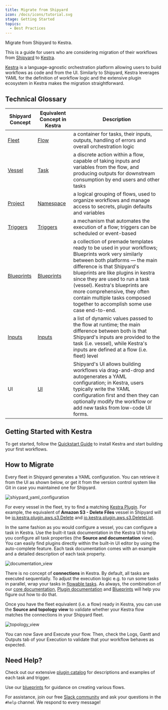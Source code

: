 ```yaml
---
title: Migrate from Shipyard
icon: /docs/icons/tutorial.svg
stage: Getting Started
topics:
  - Best Practices
---
```


Migrate from Shipyard to Kestra.

This is a guide for users who are considering migration of their workflows from [Shipyard](https://www.shipyardapp.com/) to [Kestra](https://kestra.io/).

[Kestra](https://kestra.io/) is a language-agnostic orchestration platform allowing users to build workflows as code and from the UI. Similarly to Shipyard, Kestra leverages YAML for the definition of workflow logic and the extensive plugin ecosystem in Kestra makes the migration straightforward.

## Technical Glossary

| Shipyard Concept | Equivalent Concept in Kestra                               | Description                                                                                                                                                                                                                                                |
|------------------|------------------------------------------------------------|------------------------------------------------------------------------------------------------------------------------------------------------------------------------------------------------------------------------------------------------------------|
| [Fleet](https://www.shipyardapp.com/docs/reference/fleets/fleets-overview/)            | [Flow](../04.workflow-components/01.flow.md)               | a container for tasks, their inputs, outputs, handling of errors and overall orchestration logic                                                                                                                                                           |
| [Vessel](https://www.shipyardapp.com/docs/reference/vessels/)           | [Task](../04.workflow-components/01.tasks/index.md)        | a discrete action within a flow, capable of taking inputs and variables from the flow, and producing outputs for downstream consumption by end users and other tasks                                                                                       |
| [Project](https://www.shipyardapp.com/docs/reference/projects/)          | [Namespace](../04.workflow-components/02.namespace.md)     | a logical grouping of flows, used to organize workflows and manage access to secrets, plugin defaults and variables                                                                                                                                       |
| [Triggers](https://www.shipyardapp.com/docs/reference/triggers/triggers-overview/)         | [Triggers](../04.workflow-components/07.triggers/index.md) | a mechanism that automates the execution of a flow; triggers can be scheduled or event-based                                                                                                                                                              |
| [Blueprints](https://www.shipyardapp.com/docs/blueprint-library/)         | [Blueprints](/blueprints)                                  | a collection of premade templates ready to be used in your workflows; Blueprints work very similarly between both platforms — the main difference is that Shipyard's blueprints are like plugins in kestra since they are used to run a task (vessel). Kestra's blueprints are more comprehensive, they often contain multiple tasks composed together to accomplish some use case end-to-end.                                                                                                    |
| [Inputs](https://www.shipyardapp.com/docs/reference/inputs/)         | [Inputs](../04.workflow-components/05.inputs.md)           | a list of dynamic values passed to the flow at runtime; the main difference between both is that Shipyard's inputs are provided to the task (i.e. vessel), while Kestra's inputs are defined at a flow (i.e. fleet) level                                                                                                    |
| UI               | [UI](../01.getting-started/15.ui.md)                       | Shipyard's UI allows building workflows via drag-and-drop and autogenerates a YAML configuration; in Kestra, users typically write the YAML configuration first and then they can optionally modify the workflow or add new tasks from low-code UI forms.  |

## Getting Started with Kestra

To get started, follow the [Quickstart Guide](../01.getting-started/01.quickstart.md) to install Kestra and start building your first workflows.

## How to Migrate

Every fleet in Shipyard generates a YAML configuration. You can retrieve it from the UI as shown below, or get it from the version control system like Git in case you maintained one for Shipyard.

![shiypard_yaml_configuration](/docs/how-to-guides/shipyard-migration/shipyard_yaml_configuration.png)

For every vessel in the fleet, try to find a matching [Kestra Plugin](/plugins). For example, the equivalent of **Amazon S3 - Delete Files** vessel in Shipyard will be [io.kestra.plugin.aws.s3.Delete](/plugins/plugin-aws/tasks/s3/io.kestra.plugin.aws.s3.delete) and [io.kestra.plugin.aws.s3.DeleteList](/plugins/plugin-aws/tasks/s3/io.kestra.plugin.aws.s3.deletelist).

In the same fashion as you would configure a vessel, you can configure a task in Kestra. Use the built-it task documentation in the Kestra UI to help you configure all task properties (the **Source and documentation** view). You can easily find plugins directly within the built-in UI editor by using the auto-complete feature. Each task documentation comes with an example and a detailed description of each task property.

![documentation_view](docs/how-to-guides/shipyard-migration/documentation_view.png)

There is no concept of **connections** in Kestra. By default, all tasks are executed sequentially. To adjust the execution logic e.g. to run some tasks in parallel, wrap your tasks in [flowable tasks](../04.workflow-components/01.tasks/00.flowable-tasks.md). As always, the combination of our [core documentation](../index.md), [Plugin documentation](/plugins) and [Blueprints](/blueprints) will help you figure out how to do that.

Once you have the fleet equivalent (i.e. a flow) ready in Kestra, you can use the **Source and topology view** to validate whether your Kestra flow matches the connections in your Shipyard fleet.

![topology_view](docs/how-to-guides/shipyard-migration/topology_view.png)

You can now Save and Execute your flow. Then, check the Logs, Gantt and Outputs tab of your Execution to validate that your workflow behaves as expected.

## Need Help?

Check out our extensive [plugin catalog](/plugins) for descriptions and examples of each task and trigger.

Use our [blueprints](/blueprints) for guidance on creating various flows.

For assistance, join our free [Slack community](/slack) and ask your questions in the `#help` channel. We respond to every message!


